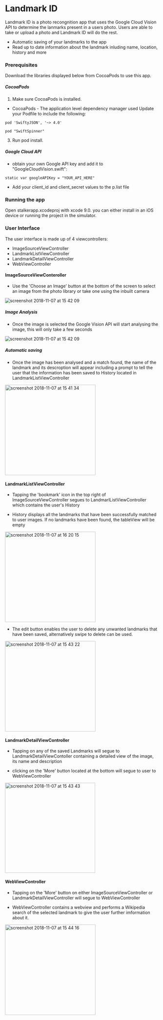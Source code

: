 # Landmark ID

Landmark ID is a photo recongnition app that uses the Google Cloud Vision API to determine the lanmarks present in a users photo.  Users are able to take or upload a photo and Landmark ID will do the rest.

- Automatic saving of your landmarks to the app
- Read up to date information about the landmark inluding name, location, history and more

### Prerequisites

Download the libraries displayed below from CocoaPods to use this app.

##### CocoaPods

1. Make sure CocoaPods is installed.
- CocoaPods - The application level dependency manager used
Update your Podfile to include the following:


`pod 'SwiftyJSON', '~> 4.0'`

`pod "SwiftSpinner"`

3. Run pod install.

##### Google Cloud API

- obtain your own Google API key and add it to "GoogleCloudVision.swift":

`static var googleAPIKey = "YOUR_API_HERE"`

- Add your client_id and client_secret values to the p.list file

### Running the app

Open stalkerapp.xcodeproj with xcode 9.0. you can either install in an iOS device or running the project in the simulator.

### User Interface

The user interface is made up of 4 viewcontrollers:

- ImageSourceViewController
- LandmarkListViewController
- LandmarkDetailViewController
- WebViewController

#### ImageSourceViewConteroller

- Use the 'Choose an Image' button at the bottom of the screen to select an image from the photo library or take one using the inbuilt camera


![screenshot 2018-11-07 at 15 42 09](https://user-images.githubusercontent.com/28652344/48145769-7715c300-e2ab-11e8-87ef-c1fb768d14bf.jpeg)

##### Image Analysis

- Once the image is selected the Google Vision API will start analysing the image, this will only take a few seconds

![screenshot 2018-11-07 at 15 42 09](https://user-images.githubusercontent.com/28652344/48145769-7715c300-e2ab-11e8-87ef-c1fb768d14bf.jpeg)

##### Automatic saving

- Once the image has been analysed and a match found, the name of the landmark and its descroption will appear including a prompt to tell the user that the information has been saved to History located in LandmarkListViewController

<img width="296" alt="screenshot 2018-11-07 at 15 41 34" src="https://user-images.githubusercontent.com/28652344/48143485-cc030a80-e2a6-11e8-8d74-63ceb8e6bf09.jpeg">

#### LandmarkListViewController

- Tapping the 'bookmark' icon in the top right of ImageSourceViewController segues to LandmarlListViewController which contains the user's History

- History displays all the landmarks that have been successfully matched to user images.  If no landmarks have been found, the tableView will be empty

<img width="296" alt="screenshot 2018-11-07 at 16 20 15" src="https://user-images.githubusercontent.com/28652344/48144624-23a27580-e2a9-11e8-9102-a88752657bf4.png">

- The edit button enables the user to delete any unwanted landmarks that have been saved, alternatively swipe to delete can be used.

<img width="296" alt="screenshot 2018-11-07 at 15 43 22" src="https://user-images.githubusercontent.com/28652344/48142840-7bd77880-e2a5-11e8-9fc4-0b7af5405566.png">

#### LandmarkDetailViewController

- Tapping on any of the saved Landmarks will segue to LandmarkDetailViewContoller containing a detailed view of the image, its name and description

- clicking on the 'More' button located at the bottom will segue to user to WebViewController

<img width="295" alt="screenshot 2018-11-07 at 15 43 43" src="https://user-images.githubusercontent.com/28652344/48142839-7bd77880-e2a5-11e8-8bc0-19a4891f73fa.png">

#### WebViewController

- Tapping on the 'More' button on either ImageSourceViewController or LandmarkDetailViewController will segue to WebViewController

- WebViewController contains a webview and performs a Wikipedia search of the selected landmark to give the user further imformation about it.

<img width="296" alt="screenshot 2018-11-07 at 15 44 16" src="https://user-images.githubusercontent.com/28652344/48142837-7bd77880-e2a5-11e8-9587-68ffed9cbc8c.png">






